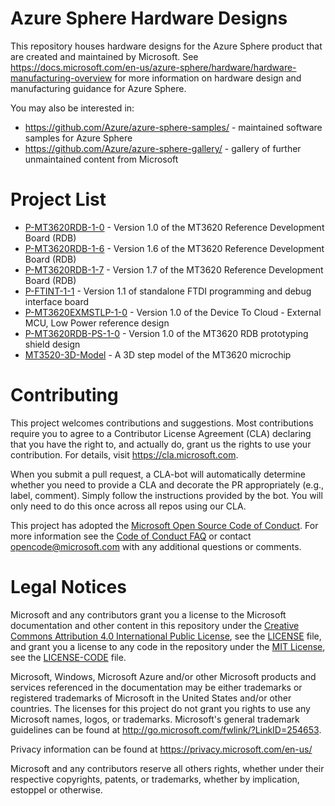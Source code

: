 # Azure Sphere Hardware Designs

This repository houses hardware designs for the Azure Sphere product that are created and maintained by Microsoft. See https://docs.microsoft.com/en-us/azure-sphere/hardware/hardware-manufacturing-overview for more information on hardware design and manufacturing guidance for Azure Sphere.

You may also be interested in:
- https://github.com/Azure/azure-sphere-samples/ - maintained software samples for Azure Sphere
- https://github.com/Azure/azure-sphere-gallery/ - gallery of further unmaintained content from Microsoft

# Project List

- [P-MT3620RDB-1-0](https://github.com/Azure/azure-sphere-hardware-designs/tree/master/P-MT3620RDB-1-0) - Version 1.0 of the MT3620 Reference Development Board (RDB)
- [P-MT3620RDB-1-6](https://github.com/Azure/azure-sphere-hardware-designs/tree/master/P-MT3620RDB-1-6) - Version 1.6 of the MT3620 Reference Development Board (RDB)
- [P-MT3620RDB-1-7](https://github.com/Azure/azure-sphere-hardware-designs/tree/master/P-MT3620RDB-1-7) - Version 1.7 of the MT3620 Reference Development Board (RDB)
- [P-FTINT-1-1](https://github.com/Azure/azure-sphere-hardware-designs/tree/master/P-FTINT-1-1) - Version 1.1 of standalone FTDI programming and debug interface board
- [P-MT3620EXMSTLP-1-0](https://github.com/Azure/azure-sphere-hardware-designs/tree/master/P-MT3620EXMSTLP-1-0) - Version 1.0 of the Device To Cloud - External MCU, Low Power reference design
- [P-MT3620RDB-PS-1-0](https://github.com/Azure/azure-sphere-hardware-designs/tree/master/P-MT3620RDB-PS-1-0) - Version 1.0 of the MT3620 RDB prototyping shield design
- [MT3520-3D-Model](https://github.com/Azure/azure-sphere-hardware-designs/tree/master/MT3620-3D-Model) - A 3D step model of the MT3620 microchip

# Contributing

This project welcomes contributions and suggestions.  Most contributions require you to agree to a
Contributor License Agreement (CLA) declaring that you have the right to, and actually do, grant us
the rights to use your contribution. For details, visit https://cla.microsoft.com.

When you submit a pull request, a CLA-bot will automatically determine whether you need to provide
a CLA and decorate the PR appropriately (e.g., label, comment). Simply follow the instructions
provided by the bot. You will only need to do this once across all repos using our CLA.

This project has adopted the [Microsoft Open Source Code of Conduct](https://opensource.microsoft.com/codeofconduct/).
For more information see the [Code of Conduct FAQ](https://opensource.microsoft.com/codeofconduct/faq/) or
contact [opencode@microsoft.com](mailto:opencode@microsoft.com) with any additional questions or comments.

# Legal Notices

Microsoft and any contributors grant you a license to the Microsoft documentation and other content
in this repository under the [Creative Commons Attribution 4.0 International Public License](https://creativecommons.org/licenses/by/4.0/legalcode),
see the [LICENSE](LICENSE) file, and grant you a license to any code in the repository under the [MIT License](https://opensource.org/licenses/MIT), see the
[LICENSE-CODE](LICENSE-CODE) file.

Microsoft, Windows, Microsoft Azure and/or other Microsoft products and services referenced in the documentation
may be either trademarks or registered trademarks of Microsoft in the United States and/or other countries.
The licenses for this project do not grant you rights to use any Microsoft names, logos, or trademarks.
Microsoft's general trademark guidelines can be found at http://go.microsoft.com/fwlink/?LinkID=254653.

Privacy information can be found at https://privacy.microsoft.com/en-us/

Microsoft and any contributors reserve all others rights, whether under their respective copyrights, patents,
or trademarks, whether by implication, estoppel or otherwise.